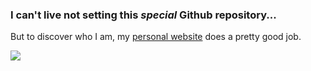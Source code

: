 ### I can't live not setting this _special_ Github repository...

But to discover who I am, my [personal website](https://fabiofranchino.com) does a pretty good job.

![](https://cloud.presenta.cc/v1/jit/p6bqPuaXAj:TOLznQ4Vj?exportCacheExpire=hour)

